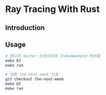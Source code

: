 # Ray Tracing With Rust

## Introduction

## Usage

```sh
# 默认的 master 分支只包含 InOneWeekend 的内容
make bt
make run

# 切到 the-next-week 分支
git checkout the-next-week
make bt
make run
```
